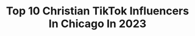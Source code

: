 ---
title: Top 10 Christian TikTok Influencers In Chicago In 2023
description: >-
  Find top christian TikTok influencers in Chicago in 2023. Most popular hashtags: #fyp #foryou #christian #foryoupage.
platform: TikTok
hits: 30
text_top: Discover the most popular TikTok accounts on inBeat.
text_bottom: Our search engine holds 30 TikTok influencers like this in Chicago, United States for you to pitch.
profiles:
  - username: "papercranecinemaco"
    fullname: >-
      papercranecinema
    bio: >-
      Real Love Stories. Discover more at www.papercranecinema.com
    location: "United States"
    followers: 64500
    engagement: 1335
    commentsToLikes: 0.005164
    id: ckbw8snjazaww0j23nwmzzbpk
    verified: false
    hashtags: "#foryoupage, #cryinggroom, #couplegoals, #foryou"
  - username: "slocheofficial"
    fullname: >-
      SLOCHE
    bio: >-
      Sports and stuff YouTube ⬇️
    location: "United States"
    followers: 100500
    engagement: 1099
    commentsToLikes: 0.006910
    id: ckbl3oo4n11k70j23dhltih26
    verified: false
    hashtags: "#foryou, #godisgood, #illinois, #fyp"
  - username: "stathsinns"
    fullname: >-
      Stath Sinns
    bio: >-
      A Gen Xer, a little right of center, my X likes to stalk my social media. 😆
    location: "United States"
    followers: 7761
    engagement: 1322
    commentsToLikes: 0.164936
    id: ckb964iu6oblm0j23e0e0cbw4
    verified: false
    hashtags: "#prolife, #xyzbca, #illinois, #greenscreen"
  - username: "ashleyxroy"
    fullname: >-
      ashley
    bio: >-
      chicago—> bama follow my insta :)
    location: "United States"
    followers: 143000
    engagement: 1861
    commentsToLikes: 0.023160
    id: ck8rpkt5hm69s0j78wwdvan44
    verified: false
    hashtags: "#boyfriend, #fyp, #dogsoftiktok, #foryoupage"
  - username: "rainbow19890"
    fullname: >-
      Rainbow19890
    bio: >-
      Chicago girl. Quiet walks. Swiftie.. boymom. Wife.Webstore builder❤️s Jesus.
    location: "United States"
    followers: 4248
    engagement: 1040
    commentsToLikes: 0.213248
    id: ckd6xfvemu96f0j23gj6u4ewn
    verified: false
    hashtags: "#reesespuffs, #foryou, #funny, #foryoupage"
  - username: "tatted_berto"
    fullname: >-
      👑 Berto 🙏🏼
    bio: >-
      Jesus 🙏🏼 Chicago ❤️ You matter -duet me Cash app: $TattedBerto #talkswithberto
    location: "United States"
    followers: 52800
    engagement: 2186
    commentsToLikes: 0.183844
    id: ckbwc70g30uaj0j23z3irm80v
    verified: false
    hashtags: "#tattedberto, #single, #love, #stitch"
  - username: "paliboybilly"
    fullname: >-
      Bilal Hannoun
    bio: >-
      Spread love and positivity iA🤲🏻 📍Chicago📍
    location: "United States"
    followers: 16300
    engagement: 1688
    commentsToLikes: 0.064066
    id: ckcutd90lkg2c0j238vdplse1
    verified: false
    hashtags: "#fyp, #arab, #muslim, #islam"
  - username: "laughlikeit"
    fullname: >-
      Tee
    bio: >-
      📍Chicago 💕Collaboration: itsok2byou7@gmail.com💕
    location: "United States"
    followers: 3850
    engagement: 1075
    commentsToLikes: 0.113267
    id: ck9e3tvkcl3lb0j784jlpdm9v
    verified: false
    hashtags: "#veganfoodie, #trending, #phlebotomist, #duet"
  - username: "chicagocreature"
    fullname: >-
      Chicago Creature
    bio: >-
      👹 DM ON INSTA TO GET FEATURED 👹 CHICAGO SHIT ONLY
    location: "United States"
    followers: 10500
    engagement: 547
    commentsToLikes: 0.029036
    id: ckb0odpclehym0j23rfu6qu0q
    verified: false
    hashtags: "#chicagocpd, #fyp, #chicagoprotest, #chi"
  - username: "whitelion4christ"
    fullname: >-
      Kevin Unk
    bio: >-
      End Time Revivalist Inspire, Educate, Motivate Souls, Disciples, Nations WPB Fla
    location: "United States"
    followers: 224200
    engagement: 2448
    commentsToLikes: 0.089748
    id: ck8p11goyjc500j78vodrez36
    verified: false
    hashtags: "#growth, #igniteamerica, #evangelist, #motivation"
---